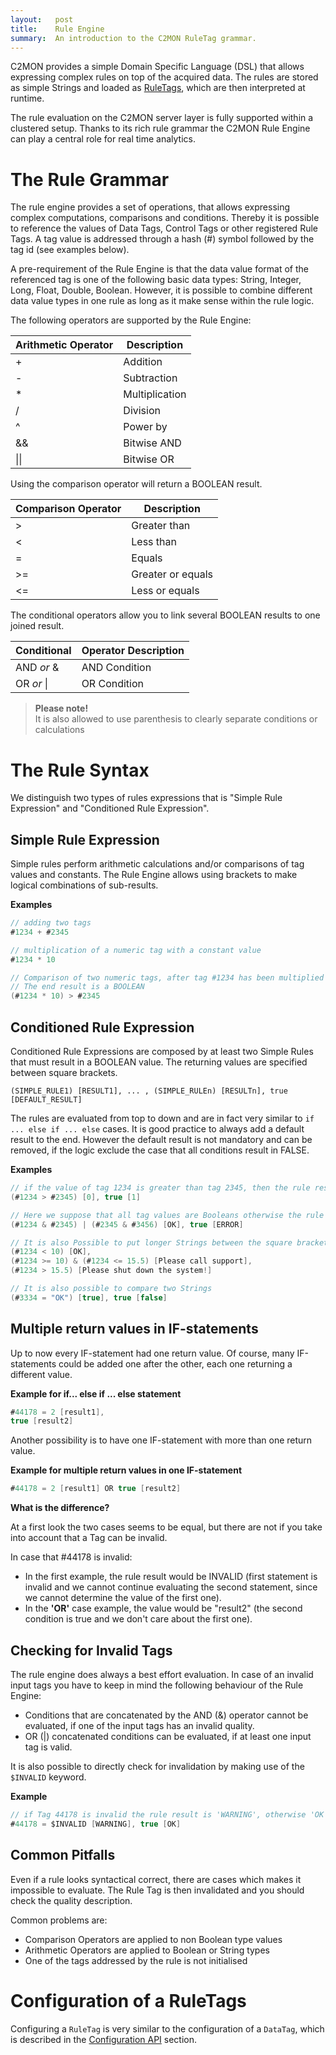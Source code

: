 ```yaml
---
layout:   post
title:    Rule Engine
summary:  An introduction to the C2MON RuleTag grammar.
---
```



C2MON provides a simple Domain Specific Language (DSL) that allows expressing complex rules on top of the acquired data.
The rules are stored as simple Strings and loaded as [RuleTags](/overview/tags), which are then interpreted at runtime.

The rule evaluation on the C2MON server layer is fully supported within a clustered setup.
Thanks to its rich rule grammar the C2MON Rule Engine can play a central role for real time analytics.

# The Rule Grammar

The rule engine provides a set of operations, that allows expressing complex computations, comparisons and conditions.
Thereby it is possible to reference the values of Data Tags, Control Tags or other registered Rule Tags.
A tag value is addressed through a hash (#) symbol followed by the tag id (see examples below).

A pre-requirement of the Rule Engine is that the data value format of the referenced tag is one of the following basic data types:
String, Integer, Long, Float, Double, Boolean.
However, it is possible to combine different data value types in one rule as long as it make sense within the rule logic.

The following operators are supported by the Rule Engine:

| Arithmetic Operator | Description |
--------------- | -----------------
| + | Addition |
| - | Subtraction |
| * | Multiplication |
| / | Division |
| ^ | Power by |
| && | Bitwise AND |
| &#124;&#124; | Bitwise OR |



Using the comparison operator will return a BOOLEAN result.

| Comparison Operator	| Description |
--------------- | -----------------
| > | Greater than |
| < | Less than |
| = | Equals |
| >= | Greater or equals |
| <= | Less or equals |


The conditional operators allow you to link several BOOLEAN results to one joined result.

|Conditional |Operator	Description |
--------------- | -----------------
|AND _or_ & | AND Condition |
|OR _or_ &#124; | OR Condition |


> **Please note!** <br>
It is also allowed to use parenthesis to clearly separate conditions or calculations

# The Rule Syntax

We distinguish two types of rules expressions that is "Simple Rule Expression" and "Conditioned Rule Expression".


## Simple Rule Expression

Simple rules perform arithmetic calculations and/or comparisons of tag values and constants.
The Rule Engine allows using brackets to make logical combinations of sub-results.

**Examples**
```java
// adding two tags
#1234 + #2345

// multiplication of a numeric tag with a constant value
#1234 * 10

// Comparison of two numeric tags, after tag #1234 has been multiplied with 10.
// The end result is a BOOLEAN
(#1234 * 10) > #2345
```



## Conditioned Rule Expression

Conditioned Rule Expressions are composed by at least two Simple Rules that must result in a BOOLEAN value.
The returning values are specified between square brackets.

```
(SIMPLE_RULE1) [RESULT1], ... , (SIMPLE_RULEn) [RESULTn], true [DEFAULT_RESULT]
```

The rules are evaluated from top to down and are in fact very similar to `if ... else if ... else` cases.
It is good practice to always add a default result to the end.
However the default result is not mandatory and can be removed, if the logic exclude the case that all conditions result in FALSE.

**Examples**
```java
// if the value of tag 1234 is greater than tag 2345, then the rule result is 0. Otherwise 1
(#1234 > #2345) [0], true [1]

// Here we suppose that all tag values are Booleans otherwise the rule evaluation would result in an exception
(#1234 & #2345) | (#2345 & #3456) [OK], true [ERROR]

// It is also Possible to put longer Strings between the square brackets.
(#1234 < 10) [OK],
(#1234 >= 10) & (#1234 <= 15.5) [Please call support],
(#1234 > 15.5) [Please shut down the system!]

// It is also possible to compare two Strings
(#3334 = "OK") [true], true [false]
```



## Multiple return values in IF-statements


Up to now every IF-statement had one return value.
Of course, many IF-statements could be added one after the other, each one returning a different value.

**Example for if... else if ... else statement**
```java
#44178 = 2 [result1],
true [result2]
```

Another possibility is to have one IF-statement with more than one return value.

**Example for multiple return values in one IF-statement**
```java
#44178 = 2 [result1] OR true [result2]
```

**What is the difference?**

At a first look the two cases seems to be equal, but there are not if you take into account that a Tag can be invalid.

In case that #44178 is invalid:

- In the first example, the rule result would be INVALID (first statement is invalid and we cannot continue evaluating the second statement, since we cannot determine the value of the first one).
- In the **'OR'** case example, the value would be "result2" (the second condition is true and we don't care about the first one).

## Checking for Invalid Tags

The rule engine does always a best effort evaluation.
In case of an invalid input tags you have to keep in mind the following behaviour of the Rule Engine:

- Conditions that are concatenated by the AND (&) operator cannot be evaluated, if one of the input tags has an invalid quality.
- OR (|) concatenated conditions can be evaluated, if at least one input tag is valid.

It is also possible to directly check for invalidation by making use of the `$INVALID` keyword.

**Example**
```java
// if Tag 44178 is invalid the rule result is 'WARNING', otherwise 'OK'
#44178 = $INVALID [WARNING], true [OK]
```


## Common Pitfalls

Even if a rule looks syntactical correct, there are cases which makes it impossible to evaluate.
The Rule Tag is then invalidated and you should check the quality description.

Common problems are:

- Comparison Operators are applied to non Boolean type values
- Arithmetic Operators are applied to Boolean or String types
- One of the tags addressed by the rule is not initialised


# Configuration of a RuleTags

Configuring a `RuleTag` is very similar to the configuration of a `DataTag`, which is described in the [Configuration API](/user-guide/client-api/configuration/#configuring-ruletags) section.
